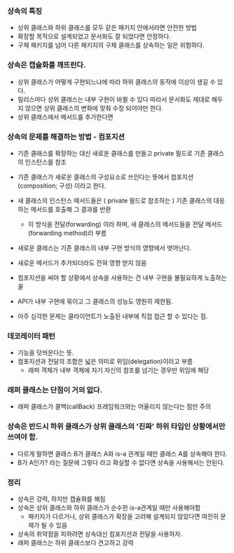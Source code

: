 
### 상속의 특징
- 상위 클래스와 하위 클래스를 모두 같은 패키지 안에서라면 안전한 방법
- 확장할 목적으로 설계되었고 문서화도 잘 되었다면 안정하다.
- 구체 패키지를 넘어 다른 패키지의 구체 클래스를 상속하는 일은 위험하다.


### 상속은 캡슐화를 깨뜨린다.
- 상위 클래스가 어떻게 구현되느냐에 따라 하위 클래스의 동작에 이상이 생길 수 있다.
- 릴리스마다 상위 클래스는 내부 구현이 바뀔 수 있다 따라서 문서화도 제대로 해두지 않으면 상위 클래스의 변화에 맞춰 수정 되어야만 한다.
- 상위 클래스에서 메서드를 추가한다면



### 상속의 문제를 해결하는 방법 - 컴포지션
- 기존 클래스를 확장하는 대신 새로운 클래스를 만들고 private 필드로 기존 클래스의 인스턴스를 참조
- 기존 클래스가 새로운 클래스의 구성요소로 쓰인다는 뜻에서 컴포지션(composition; 구성) 이라고 한다.
- 새 클래스의 인스턴스 메서드들은 ( private 필드로 참조하는 ) 기존 클래스의 대응하는 메서드를 호출해 그 결과를 반환
    - 이 방식을 전달(forwarding) 이라 하며, 새 클래스의 메서드들을 전달 메서드(forwarding method)라 부름
- 새로운 클래스는 기존 클래스의 내부 구현 방식의 영향에서 벗어난다.
- 새로운 메서드가 추가되더라도 전혀 영향 받지 않음

- 컴포지션을 써야 할 상황에서 상속을 사용하는 건 내부 구현을 불필요하게 노출하는 꼴
- API가 내부 구현에 묶이고 그 클래스의 성능도 영원히 제한됨.
- 아주 심각한 문제는 클라이언트가 노출된 내부에 직접 접근 할 수 있다는 점.


### 데코레이터 패턴
- 기능을 덧씌운다는 뜻.
- 컴포지션과 전달의 조합은 넓은 의미로 위임(delegation)이라고 부름
    - 래퍼 객체가 내부 객체에 자기 자신의 참조를 넘기는 경우만 위임에 해당

### 래퍼 클래스는 단점이 거의 없다.
- 래퍼 클래스가 콜백(callBack) 프레임워크와는 어울리지 않는다는 점만 주의


### 상속은 반드시 하위 클래스가 상위 클래스의 '진짜' 하위 타입인 상황에서만 쓰여야 함.
- 다르게 말하면 클래스 B가 클래스 A와 is-a 관계일 때만 클래스 A를 상속해야 한다.
- B가 A인가? 라는 질문에 그렇다 라고 확실할 수 없다면 상속을 사용해서는 안된다.




### 정리
- 상속은 강력, 하지만 캡슐화를 해침
- 상속은 상위 클래스와 하위 클래스가 순수한 is-a관계일 때만 사용해야함
    - 패키지가 다르거나, 상위 클래스가 확장을 고려해 설계되지 않았다면 여전히 문제가 될 수 있음
- 상속의 취약점을 피하려면 상속대신 컴포지션과 전달을 사용하자.
- 래퍼 클래스는 하위 클래스보다 견고하고 강력